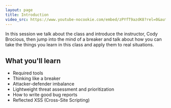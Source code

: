 ```yaml
---
layout: page
title: Introduction
video_src: https://www.youtube-nocookie.com/embed/zPYfT9azdK8?rel=0&autoplay=0&origin={{ site.url }}
---
```


In this session we talk about the class and introduce the instructor, Cody Brocious, then jump into the mind of a breaker and talk about how you can take the things you learn in this class and apply them to real situations.

What you'll learn
-----------------

- Required tools
- Thinking like a breaker
- Attacker-defender imbalance
- Lightweight threat assessment and prioritization
- How to write good bug reports
- Reflected XSS (Cross-Site Scripting)
